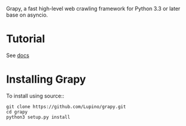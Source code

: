 Grapy, a fast high-level web crawling framework for Python 3.3 or later base on asyncio.

Tutorial
========

See [docs](docs/index.rst)

Installing Grapy
=================

To install using source::

    git clone https://github.com/Lupino/grapy.git
    cd grapy
    python3 setup.py install
